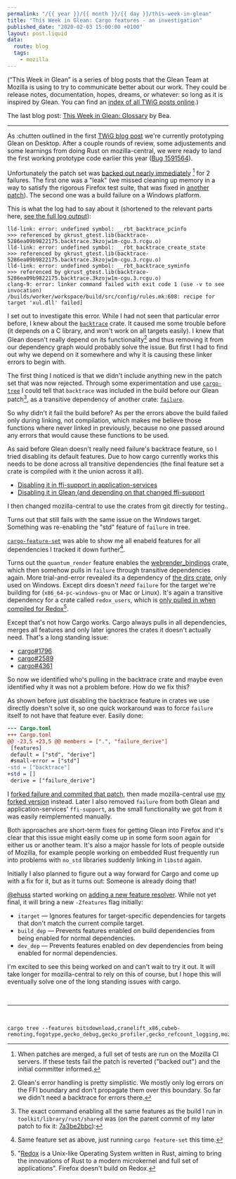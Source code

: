 ```yaml
---
permalink: "/{{ year }}/{{ month }}/{{ day }}/this-week-in-glean"
title: "This Week in Glean: Cargo features - an investigation"
published_date: "2020-02-03 15:00:00 +0100"
layout: post.liquid
data:
  route: blog
  tags:
    - mozilla
---
```


(“This Week in Glean” is a series of blog posts that the Glean Team at Mozilla is using to try to communicate better about our work. They could be release notes, documentation, hopes, dreams, or whatever: so long as it is inspired by Glean. You can find an [index of all TWiG posts online](https://mozilla.github.io/glean/book/appendix/twig.html).)

The last blog post: [This Week in Glean: Glossary](https://brizental.github.io/2020/01/10/this-week-in-glean-glossary.html) by Bea.

---

As :chutten outlined in the first [TWiG blog post](https://chuttenblog.wordpress.com/2019/10/17/this-week-in-glean-glean-on-desktop-project-fog/) we're currently prototyping Glean on Desktop.
After a couple rounds of review, some adjustements and some learnings from doing Rust on mozilla-central, we were ready to land the first working prototype code earlier this year ([Bug 1591564][bz-landing]).

Unfortunately the patch set was [backed out nearly immediately][mc-backout] [^1] for 2 failures.
The first one was a "leak" (we missed cleaning up memory in a way to satisfy the rigorous Firefox test suite, that was fixed in [another patch](https://phabricator.services.mozilla.com/D59531)).
The second one was a build failure on a Windows platform.

This is what the log had to say about it (shortened to the relevant parts here, [see the full log output][logoutput]):

```
lld-link: error: undefined symbol: __rbt_backtrace_pcinfo
>>> referenced by gkrust_gtest.lib(backtrace-5286ea09b9822175.backtrace.3kzojw1m-cgu.3.rcgu.o)
lld-link: error: undefined symbol: __rbt_backtrace_create_state
>>> referenced by gkrust_gtest.lib(backtrace-5286ea09b9822175.backtrace.3kzojw1m-cgu.3.rcgu.o)
lld-link: error: undefined symbol: __rbt_backtrace_syminfo
>>> referenced by gkrust_gtest.lib(backtrace-5286ea09b9822175.backtrace.3kzojw1m-cgu.3.rcgu.o)
clang-9: error: linker command failed with exit code 1 (use -v to see invocation)
/builds/worker/workspace/build/src/config/rules.mk:608: recipe for target 'xul.dll' failed]
```

I set out to investigate this error.
While I had not seen that particular error before, I knew about the [`backtrace`][backtrace] crate. It caused me some trouble before (it depends on a C library, and won't work on all targets easily).
I knew that Glean doesn't really depend on its functionality[^2] and thus removing it from our dependency graph would probably solve the issue.
But first I had to find out why we depend on it somewhere and why it is causing these linker errors to begin with.

The first thing I noticed is that we didn't include anything new in the patch set that was now rejected.
Through some experimentation and use [`cargo-tree`][] I could tell that `backtrace` was included in the build before our Glean patch[^3], as a transitive dependency of another crate: [`failure`][].

So why didn't it fail the build before?
As per the errors above the build failed only during linking, not compilation, which makes me believe those functions where never linked in previously, because no one passed around any errors that would cause these functions to be used.

As said before Glean doesn't really need failure's backtrace feature, so I tried disabling its default features.
Due to how cargo currently works this needs to be done across all transitive dependencies (the final feature set a crate is compiled with it the union across it all).

* [Disabling it in ffi-support in application-services](https://github.com/mozilla/application-services/pull/2448)
* [Disabling it in Glean (and depending on that changed ffi-support](https://github.com/mozilla/glean/commit/eed8f16f6afdbf8599301bf1a95d745c1eeab4b9)

I then changed mozilla-central to use the crates from git directly for testing..

Turns out that still fails with the same issue on the Windows target.
Something was re-enabling the "std" feature of `failure` in tree.

[`cargo-feature-set`][] was able to show me all enabeld features for all dependencies I tracked it down further[^4].

Turns out the `quantum_render` feature enables the [webrender_bindings](https://searchfox.org/mozilla-central/source/gfx/webrender_bindings/) crate,
which then somehow pulls in `failure` through transitive dependencies again.
More trial-and-error revealed its a dependency of [the dirs crate](https://searchfox.org/mozilla-central/rev/a92ed79b0bc746159fc31af1586adbfa9e45e264/gfx/webrender_bindings/Cargo.toml#31), only used on Windows.
Except dirs doesn't _need_ `failure` for the target we're building for (`x86_64-pc-windows-gnu` or Mac or Linux).
It's again a transitive dependency for a crate called `redox_users`, which is [only pulled in when compiled for Redox](https://github.com/soc/dirs-rs/blob/3c3b61ff9611762bece3fc66fd6612b125819e3f/Cargo.toml#L15-L16)[^5].

Except that's not how Cargo works.
Cargo always pulls in all dependencies, merges all features and only later ignores the crates it doesn't actually need.
That's a long standing issue:

* [cargo#1796](https://github.com/rust-lang/cargo/issues/1796)
* [cargo#2589](https://github.com/rust-lang/cargo/issues/2589)
* [cargo#4361](https://github.com/rust-lang/cargo/issues/4361)

So now we identified who's pulling in the backtrace crate and maybe even identified why it was not a problem before.
How do we fix this?

As shown before just disabling the backtrace feature in crates we use directly doesn't solve it, so one quick workaround was to force `failure` itself to not have that feature ever.
Easily done:

```patch
--- Cargo.toml
+++ Cargo.toml
@@ -23,5 +23,5 @@ members = [".", "failure_derive"]
 [features]
 default = ["std", "derive"]
 #small-error = ["std"]
-std = ["backtrace"]
+std = []
 derive = ["failure_derive"]
```

I [forked failure and commited that patch][failure-patch], then made mozilla-central use [my forked version][mc-patched-failure] instead.
Later I also removed `failure` from both Glean and application-services' `ffi-support`, as the small functionality we got from it was easily reimplemented manually.

Both approaches are short-term fixes for getting Glean into Firefox and it's clear that this issue might easily come up in some form soon again for either us or another team.
It's also a major hassle for lots of people outside of Mozilla, for example people working on embedded Rust frequently run into problems with `no_std` libraries suddenly linking in `libstd` again.

Initially I also planned to figure out a way forward for Cargo and come up with a fix for it, but as it turns out: Someone is already doing that!


[@ehuss][] started working on [adding a new feature resolver][feature-resolver].
While not yet final, it will bring a new `-Zfeatures` flag initially:

* `itarget` — Ignores features for target-specific dependencies for targets that don't match the current compile target.
* `build_dep` — Prevents features enabled on build dependencies from being enabled for normal dependencies.
* `dev_dep` — Prevents features enabled on dev dependencies from being enabled for normal dependencies.

I'm excited to see this being worked on and can't wait to try it out.
It will take longer for mozilla-central to rely on this of course, but I hope this will eventually solve one of the long standing issues with cargo.


<br>

---

<br>

[^1]: When patches are merged, a full set of tests are run on the Mozilla CI servers. If these tests fail the patch is reverted ("backed out") and the initial committer informed.

[^2]: Glean's error handling is pretty simplistic. We mostly only log errors on the FFI boundary and don't propagate them over this boundary. So far we didn't need a backtrace for errors there.

[^3]: The exact command enabling all the same features as the build I run in `toolkit/library/rust/shared` was (on the parent commit of my later patch to fix it: [7a3be2bbc][]):
```
cargo tree --features bitsdownload,cranelift_x86,cubeb-remoting,fogotype,gecko_debug,gecko_profiler,gecko_refcount_logging,moz_memory,moz_places,new_cert_storage,new_xulstore,quantum_render
```

[^4]: Same feature set as above, just running `cargo feature-set` this time.

[^5]: "[Redox](https://www.redox-os.org/) is a Unix-like Operating System written in Rust, aiming to bring the innovations of Rust to a modern microkernel and full set of applications". Firefox doesn't build on Redox.

[bz-landing]: https://bugzilla.mozilla.org/show_bug.cgi?id=1591564#c25
[mc-backout]: https://bugzilla.mozilla.org/show_bug.cgi?id=1591564#c27
[logoutput]: https://treeherder.mozilla.org/logviewer.html#/jobs?job_id=283842210&repo=autoland&lineNumber=93915
[backtrace]: https://docs.rs/backtrace/0.3.43/backtrace/
[bz-longexplanation]: https://bugzilla.mozilla.org/show_bug.cgi?id=1591564#c30
[failure-patch]: https://github.com/badboy/failure/commit/64af847bc5fdcb6d2438bec8a6030812a80519a5
[mc-patched-failure]: https://bugzilla.mozilla.org/show_bug.cgi?id=1608157
[`cargo-tree`]: https://crates.io/crates/cargo-tree
[`cargo-feature-set`]: https://crates.io/crates/cargo-feature-set
[7a3be2bbc]: https://hg.mozilla.org/integration/autoland/rev/7a3be2bbce032721ec01a9b75d88cc7c6b089825
[`failure`]: https://docs.rs/failure/0.1.6/failure/
[feature-resolver]: https://github.com/rust-lang/cargo/pull/7820
[@ehuss]: https://github.com/ehuss
